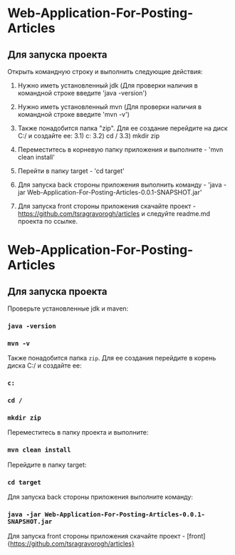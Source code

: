 # Web-Application-For-Posting-Articles
## Для запуска проекта ##
Открыть командную строку и выполнить следующие действия:
1) Нужно иметь установленный jdk (Для проверки наличия в командной строке введите 'java -version')
2) Нужно иметь установленный mvn (Для проверки наличия в командной строке введите 'mvn -v')
3) Также понадобится папка "zip". Для ее создание перейдите на диск С:/ и создайте ее:
3.1) c:
3.2) cd /
3.3) mkdir zip

4) Переместитесь в корневую папку приложения и выполните - 'mvn clean install'
5) Перейти в папку target - 'cd target'
6) Для запуска back стороны приложения выполнить команду - 'java -jar Web-Application-For-Posting-Articles-0.0.1-SNAPSHOT.jar'
7) Для запуска front стороны приложения скачайте проект - https://github.com/tsragravorogh/articles и следуйте readme.md проекта по ссылке.


# Web-Application-For-Posting-Articles
## Для запуска проекта
Проверьте установленные jdk и maven:
### `java -version`
### `mvn -v`
Также понадобится папка `zip`. Для ее создания перейдите в корень диска C:/ и создайте ее:
### `c:`
### `cd /`
### `mkdir zip`
Переместитесь в папку проекта и выполните:
### `mvn clean install`
Перейдите в папку target:
### `cd target`
Для запуска back стороны приложения выполните команду:
### `java -jar Web-Application-For-Posting-Articles-0.0.1-SNAPSHOT.jar`
Для запуска front стороны приложения скачайте проект - [front]{https://github.com/tsragravorogh/articles}
